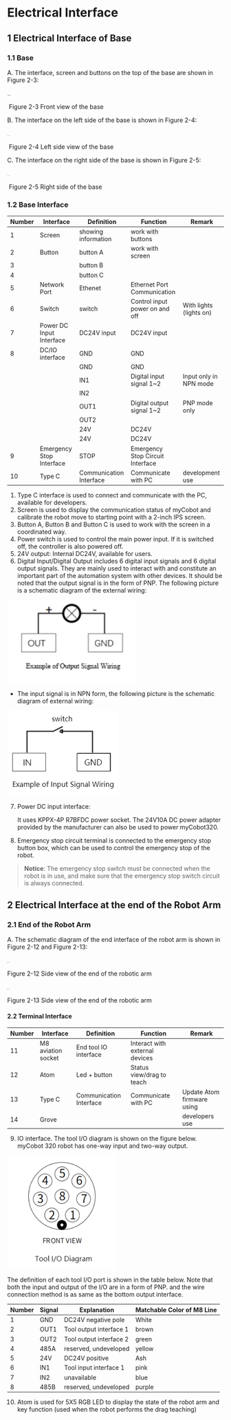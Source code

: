 # Electrical Interface

## 1 Electrical Interface of Base

### 1.1 Base

A. The interface, screen and buttons on the top of the base are shown in Figure 2-3:

<img src="../../resourse/2-serialproduct/old_320/M5/2.2.3.2.1.png" alt="211311图片1" style="zoom: 10%;" />

​					Figure 2-3 Front view of the base

B. The interface on the left side of the base is shown in Figure 2-4:

<img src="../../resourse/2-serialproduct/old_320/M5/2.2.3.2.2.png" alt="2.2.3.2.2" style="zoom:10%;" />

​                      Figure 2-4 Left side view of the base

C. The interface on the right side of the base is shown in Figure 2-5: <br>

<img src="../../resourse/2-serialproduct/old_320/M5/2.2.3.2.3.png" alt="2.2.3.2.3" style="zoom:10%;" />                      

​					Figure 2-5 Right side of the base

### 1.2 Base Interface


| Number | Interface                 | Definition              | Function                         | **Remark**               |
| ------ | ------------------------- | ----------------------- | -------------------------------- | ------------------------ |
| 1      | Screen                    | showing information     | work with buttons                |                          |
| 2      | Button                    | button A                | work with screen                 |                          |
| 3      |                           | button B                |                                  |                          |
| 4      |                           | button C                |                                  |                          |
| 5      | Network Port              | Ethenet                 | Ethernet Port Communication      |                          |
| 6      | Switch                    | switch                  | Control input power on and off   | With lights  (lights on) |
| 7      | Power DC Input Interface  | DC24V input             | DC24V input                      |                          |
| 8      | DC/IO interface           | GND                     | GND                              |                          |
|        |                           | GND                     | GND                              |                          |
|        |                           | IN1                     | Digital input  signal 1~2        | Input only in NPN  mode  |
|        |                           | IN2                     |                                  |                          |
|        |                           | OUT1                    | Digital output  signal 1~2       | PNP mode only            |
|        |                           | OUT2                    |                                  |                          |
|        |                           | 24V                     | DC24V                            |                          |
|        |                           | 24V                     | DC24V                            |                          |
| 9      | Emergency Stop  Interface | STOP                    | Emergency Stop Circuit Interface |                          |
| 10     | Type C                    | Communication Interface | Communicate with PC              | development use          |


1.  Type C interface is used to connect and communicate with the PC, available for developers.
2.  Screen is used to display the communication status of myCobot and calibrate the robot move to starting point with a 2-inch IPS screen.
3.  Button A, Button B and Button C is used to work with the screen in a coordinated way.
4.  Power switch is used to control the main power input. If it is switched off, the controller is also powered off.
5.  24V output: Internal DC24V, available for users.
6.  Digital Input/Digital Output includes 6 digital input signals and 6 digital output signals. They are mainly used to interact with and constitute an important part of the automation system with other devices. It should be noted that the output signal is in the form of PNP. The following picture is a schematic diagram of the external wiring:

<img src="../../resourse/2-serialproduct/opt.jpg" alt="p2" style="zoom:150%;" />

* The input signal is in NPN form, the following picture is the schematic diagram of external wiring:

![NPN接线图](../../resourse/2-serialproduct/NPN接线图.png)

7. Power DC input interface: 

   It uses KPPX-4P R7BFDC power socket. The 24V10A DC power adapter provided by the manufacturer can also be used to power myCobot320.

8. Emergency stop circuit terminal is connected to the emergency stop button box, which can be used to control the emergency stop of the robot.

> **Notice**: The emergency stop switch must be connected when the robot is in use, and make sure that the emergency stop switch circuit is always connected.

## 2 Electrical Interface at the end of the Robot Arm

### 2.1 End of the Robot Arm

A. The schematic diagram of the end interface of the robot arm is shown in Figure 2-12 and Figure 2-13:

<img src="../../resourse/2-serialproduct/old_320/M5/2.2.3.2.4.png" alt="2.2.3.2.4" style="zoom:10%;" />

Figure 2-12 Side view of the end of the robotic arm

<img src="../../resourse/2-serialproduct/old_320/M5/2.2.3.2.5.png" alt="2.2.3.2.5" style="zoom:10%;" />

Figure 2-13 Side view of the end of the robotic arm

#### 2.2 Terminal Interface

| Number | Interface          | **Definition**          | Function                       | **Remark**                 |
| ------ | ------------------ | ----------------------- | ------------------------------ | -------------------------- |
| 11     | M8 aviation socket | End tool IO interface   | Interact with external devices |                            |
| 12     | Atom               | Led + button            | Status view/drag to teach      |                            |
| 13     | Type C             | Communication Interface | Communicate with PC            | Update Atom firmware using |
| 14     | Grove              |                         |                                | developers use             |

9. IO interface. The tool I/O diagram is shown on the figure below. myCobot 320 robot has one-way input and two-way output.

![IO](../../resourse/2-serialproduct/IO.png)

The definition of each tool I/O port is shown in the table below. Note that both the input and output of the I/O are in a form of PNP. and the wire connection method is as same as the bottom output interface.

| Number | Signal | Explanation             | Matchable Color of M8 Line |
| ------ | ------ | ----------------------- | -------------------------- |
| 1      | GND    | DC24V negative pole     | White                      |
| 2      | OUT1   | Tool output interface 1 | brown                      |
| 3      | OUT2   | Tool output interface 2 | green                      |
| 4      | 485A   | reserved, undeveloped   | yellow                     |
| 5      | 24V    | DC24V positive          | Ash                        |
| 6      | IN1    | Tool input interface 1  | pink                       |
| 7      | IN2    | unavailable             | blue                       |
| 8      | 485B   | reserved, undeveloped   | purple                     |

10. Atom is used for 5X5 RGB LED to display the state of the robot arm and key function (used when the robot performs the drag teaching)
